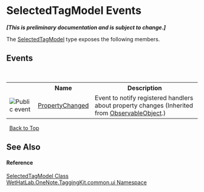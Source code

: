 # SelectedTagModel Events
 _**\[This is preliminary documentation and is subject to change.\]**_

The <a href="85c9b9b9-bb23-33cf-cd55-93e9d288ea45.md">SelectedTagModel</a> type exposes the following members.


## Events
&nbsp;<table><tr><th></th><th>Name</th><th>Description</th></tr><tr><td>![Public event](media/pubevent.gif "Public event")</td><td><a href="185ee554-4bcc-0dd9-592a-42256ef46b35.md">PropertyChanged</a></td><td>
Event to notify registered handlers about property changes
 (Inherited from <a href="11d6cbca-a6ed-ac3c-8cdb-a81177e6f4fd.md">ObservableObject</a>.)</td></tr></table>&nbsp;
<a href="#selectedtagmodel-events">Back to Top</a>

## See Also


#### Reference
<a href="85c9b9b9-bb23-33cf-cd55-93e9d288ea45.md">SelectedTagModel Class</a><br /><a href="043a9407-ac38-b3ac-7348-a6090af495ad.md">WetHatLab.OneNote.TaggingKit.common.ui Namespace</a><br />